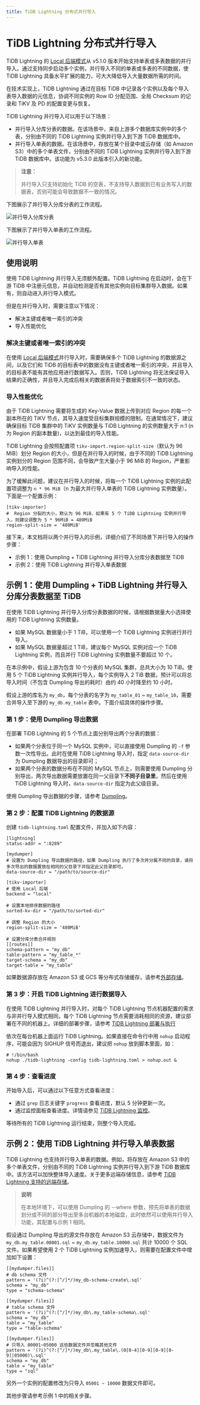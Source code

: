 ```yaml
---
title: TiDB Lightning 分布式并行导入
---
```


# TiDB Lightning 分布式并行导入

TiDB Lightning 的 [Local 后端模式](/tidb-lightning/tidb-lightning-backends.md#tidb-lightning-local-backend)从 v5.1.0 版本开始支持单表或多表数据的并行导入。通过支持同步启动多个实例，并行导入不同的单表或多表的不同数据，使 TiDB Lightning 具备水平扩展的能力，可大大降低导入大量数据所需的时间。

在技术实现上，TiDB Lightning 通过在目标 TiDB 中记录各个实例以及每个导入表导入数据的元信息，协调不同实例的 Row ID 分配范围、全局 Checksum 的记录和 TiKV 及 PD 的配置变更与恢复。

TiDB Lightning 并行导入可以用于以下场景：

- 并行导入分库分表的数据。在该场景中，来自上游多个数据库实例中的多个表，分别由不同的 TiDB Lightning 实例并行导入到下游 TiDB 数据库中。
- 并行导入单表的数据。在该场景中，存放在某个目录中或云存储（如 Amazon S3）中的多个单表文件，分别由不同的 TiDB Lightning 实例并行导入到下游 TiDB 数据库中。该功能为 v5.3.0 此版本引入的新功能。

>**注意：**
>
>并行导入只支持初始化 TiDB 的空表，不支持导入数据到已有业务写入的数据表，否则可能会导致数据不一致的情况。

下图展示了并行导入分库分表的工作流程。

![并行导入分库分表](/media/parallel-import-shard-tables.png)

下图展示了并行导入单表的工作流程。

![并行导入单表](/media/parallel-import-single-tables.png)

## 使用说明

使用 TiDB Lightning 并行导入无须额外配置。TiDB Lightning 在启动时，会在下游 TiDB 中注册元信息，并自动检测是否有其他实例向目标集群导入数据。如果有，则自动进入并行导入模式。

但是在并行导入时，需要注意以下情况：

- 解决主键或者唯一索引的冲突
- 导入性能优化

### 解决主键或者唯一索引的冲突

在使用 [Local 后端模式](/tidb-lightning/tidb-lightning-backends.md#tidb-lightning-local-backend)并行导入时，需要确保多个 TiDB Lightning 的数据源之间，以及它们和 TiDB 的目标表中的数据没有主键或者唯一索引的冲突，并且导入的目标表不能有其他应用进行数据写入。否则，TiDB Lightning 将无法保证导入结果的正确性，并且导入完成后相关的数据表将处于数据索引不一致的状态。

### 导入性能优化

由于 TiDB Lightning 需要将生成的 Key-Value 数据上传到对应 Region 的每一个副本所在的 TiKV 节点，其导入速度受目标集群规模的限制。在通常情况下，建议确保目标 TiDB 集群中的 TiKV 实例数量与 TiDB Lightning 的实例数量大于 n:1 (n 为 Region 的副本数量)，以达到最佳的导入性能。

TiDB Lightning 会按照配置项 `tikv-import.region-split-size`（默认为 96 MiB）划分 Region 的大小，但是在并行导入的时候，由于不同的 TiDB Lightning 实例划分的 Region 范围不同，会导致产生大量小于 96 MiB 的 Region，严重影响导入的性能。

为了缓解此问题，建议在并行导入的时候，将每一个 TiDB Lightning 实例的此配置项调整为 `n * 96 MiB`（n 为最大并行导入单表的 TiDB Lightning 实例数量）。下面是一个配置示例：

```
[tikv-importer]
#  Region 分裂的大小，默认为 96 MiB，如果有 5 个 TiDB Lightning 实例并行导入，则建议调整为 5 * 96MiB = 480MiB
region-split-size = '480MiB'
```
接下来，本文档将以两个并行导入的示例，详细介绍了不同场景下并行导入的操作步骤：

- 示例 1：使用 Dumpling + TiDB Lightning 并行导入分库分表数据至 TiDB
- 示例 2：使用 TiDB Lightning 并行导入单表数据

## 示例 1：使用 Dumpling + TiDB Lightning 并行导入分库分表数据至 TiDB

在使用 TiDB Lightning 并行导入分库分表数据的时候，请根据数据量大小选择使用的 TiDB Lightning 实例数量。

- 如果 MySQL 数据量小于 1 TiB，可以使用一个 TiDB Lightning 实例进行并行导入。
- 如果 MySQL 数据量超过 1 TiB，建议每个 MySQL 实例对应一个 TiDB Lightning 实例，而且并行 TiDB Lightning 实例数量不要超过 10 个。

在本示例中，假设上游为包含 10 个分表的 MySQL 集群，总共大小为 10 TiB。使用 5 个 TiDB Lightning 实例并行导入，每个实例导入 2 TiB 数据，预计可以将总导入时间（不包含 Dumpling 导出的耗时）由约 40 小时降至约 10 小时。

假设上游的库名为 `my_db`，每个分表的名字为 `my_table_01` ~ `my_table_10`，需要合并导入至下游的 `my_db.my_table` 表中。下面介绍具体的操作步骤。

### 第 1 步：使用 Dumpling 导出数据

在部署 TiDB Lightning 的 5 个节点上面分别导出两个分表的数据：

- 如果两个分表位于同一个 MySQL 实例中，可以直接使用 Dumpling 的 `-f` 参数一次性导出。此时在使用 TiDB Lightning 导入时，指定 `data-source-dir` 为 Dumpling 数据导出的目录即可；
- 如果两个分表的数据分布在不同的 MySQL 节点上，则需要使用 Dumpling 分别导出，两次导出数据需要放置在同一父目录下<b>不同子目录里</b>，然后在使用 TiDB Lightning 导入时，`data-source-dir` 指定为此父级目录。

使用 Dumpling 导出数据的步骤，请参考 [Dumpling](/dumpling-overview.md)。

### 第 2 步：配置 TiDB Lightning 的数据源

创建 `tidb-lightning.toml` 配置文件，并加入如下内容：

```
[lightning]
status-addr = ":8289"

[mydumper]
# 设置为 Dumpling 导出数据的路径，如果 Dumpling 执行了多次并分属不同的目录，请将多次导出的数据置放在相同的父目录下并指定此父目录即可。
data-source-dir = "/path/to/source-dir"

[tikv-importer]
# 使用 Local 后端
backend = "local"

# 设置本地排序数据的路径
sorted-kv-dir = "/path/to/sorted-dir"

# 调整 Region 的大小
region-split-size = '480MiB'

# 设置分库分表合并规则
[[routes]]
schema-pattern = "my_db"
table-pattern = "my_table_*"
target-schema = "my_db"
target-table = "my_table"
``` 

如果数据源存放在 Amazon S3 或 GCS 等分布式存储缓存，请参考[外部存储](/br/backup-and-restore-storages.md)。

### 第 3 步：开启 TiDB Lightning 进行数据导入

在使用 TiDB Lightning 并行导入时，对每个 TiDB Lightning 节点机器配置的需求与非并行导入模式相同，每个 TiDB Lightning 节点需要消耗相同的资源，建议部署在不同的机器上。详细的部署步骤，请参考 [TiDB Lightning 部署与执行](/tidb-lightning/deploy-tidb-lightning.md)

依次在每台机器上面运行 TiDB Lightning。如果直接在命令行中用 `nohup` 启动程序，可能会因为 SIGHUP 信号而退出，建议把 `nohup` 放到脚本里面，如：

```shell
# !/bin/bash
nohup ./tidb-lightning -config tidb-lightning.toml > nohup.out &
```

### 第 4 步：查看进度

开始导入后，可以通过以下任意方式查看进度：

- 通过 `grep` 日志关键字 `progress` 查看进度，默认 5 分钟更新一次。
- 通过监控面板查看进度。详情请参见 [TiDB Lightning 监控](/tidb-lightning/monitor-tidb-lightning.md)。

等待所有的 TiDB Lightning 运行结束，则整个导入完成。

## 示例 2：使用 TiDB Lightning 并行导入单表数据

TiDB Lightning 也支持并行导入单表的数据。例如，将存放在 Amazon S3 中的多个单表文件，分别由不同的 TiDB Lightning 实例并行导入到下游 TiDB 数据库中。该方法可以加快整体导入速度。关于更多远端存储信息，请参考 [TiDB Lightning 支持的远端存储](/br/backup-and-restore-storages.md)。

> **说明**
>
> 在本地环境下，可以使用 Dumpling 的 --where 参数，预先将单表的数据划分成不同的部分导出至多台机器的本地磁盘，此时依然可以使用并行导入功能，其配置与示例 1 相同。

假设通过 Dumpling 导出的源文件存放在 Amazon S3 云存储中，数据文件为 `my_db.my_table.00001.sql` ~ `my_db.my_table.10000.sql` 共计 10000 个 SQL 文件。如果希望使用 2 个 TiDB Lightning 实例加速导入，则需要在配置文件中增加如下设置：

```
[[mydumper.files]]
# db schema 文件
pattern = '(?i)^(?:[^/]*/)my_db-schema-create\.sql'
schema = "my_db"
type = "schema-schema"

[[mydumper.files]]
# table schema 文件
pattern = '(?i)^(?:[^/]*/)my_db\.my_table-schema\.sql'
schema = "my_db"
table = "my_table"
type = "table-schema"

[[mydumper.files]]
# 只导入 00001~05000 这些数据文件并忽略其他文件
pattern = '(?i)^(?:[^/]*/)my_db\.my_table\.(0[0-4][0-9][0-9][0-9]|05000)\.sql'
schema = "my_db"
table = "my_table"
type = "sql"
```

另外一个实例的配置修改为只导入 `05001 ~ 10000` 数据文件即可。

其他步骤请参考示例 1 中的相关步骤。